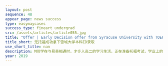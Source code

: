 ```yaml
---
layout: post
sequence: 48
appear_page: news success 
type: easymaycases
success_type: fineart undergrad
src: /assets/articles/article055.jpg
title: "Offer | Early Decision offer from Syracuse University with TOEFL waived"
title_short: 无托福成功拿下雪城大学本科ED录取
use_short_title: nan
description: M同学在与易美相遇时，才步入高二的学习生活，正在准备托福考试，学业上的压力和对美国院校的不了解让M同学有些手忙脚乱。易美团队在帮助M同学梳理申请院校名单时，同时也在帮助其夯实专业课基础。易美名企顾问委员会结合M同学理科方面的优势，匹配了某银行个人账户助理一职，对银行的工作模式有了切实的了解。由于申请本科需要学生有多样化的背景经历，易美教育的规划老师鼓励M同学前往一些欧美国家做国际志愿者。这些经历为申请中期易美美籍文书团队提炼素材打下了坚实基础，从而在M同学的文书中深度刻画了M同学多元化的实习经历，以及对经济学的理解和未来自身在经济社会中的定位发展。
year: 2019
---
```


